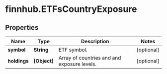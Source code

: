 # finnhub.ETFsCountryExposure

## Properties

Name | Type | Description | Notes
------------ | ------------- | ------------- | -------------
**symbol** | **String** | ETF symbol. | [optional] 
**holdings** | **[Object]** | Array of countries and and exposure levels. | [optional] 


